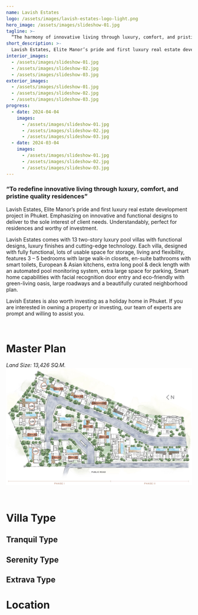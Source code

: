 ```yaml
---
name: Lavish Estates
logo: /assets/images/lavish-estates-logo-light.png
hero_image: /assets/images/slideshow-01.jpg
tagline: >-
  “The harmony of innovative living through luxury, comfort, and pristine quality residences in Phuket”
short_description: >-
  Lavish Estates, Elite Manor’s pride and first luxury real estate development project in Phuket. Emphasizing on innovative and functional designs to deliver to the sole interest of client needs. Understandably, perfect for residences and worthy of investment.
interior_images:
  - /assets/images/slideshow-01.jpg
  - /assets/images/slideshow-02.jpg
  - /assets/images/slideshow-03.jpg
exterior_images:
  - /assets/images/slideshow-01.jpg
  - /assets/images/slideshow-02.jpg
  - /assets/images/slideshow-03.jpg
progress:
  - date: 2024-04-04
    images:
      - /assets/images/slideshow-01.jpg
      - /assets/images/slideshow-02.jpg
      - /assets/images/slideshow-03.jpg
  - date: 2024-03-04
    images:
      - /assets/images/slideshow-01.jpg
      - /assets/images/slideshow-02.jpg
      - /assets/images/slideshow-03.jpg
---
```


### “To redefine innovative living through luxury, comfort, and pristine quality residences”

Lavish Estates, Elite Manor’s pride and first luxury real estate development project in Phuket. Emphasizing on innovative and functional designs to deliver to the sole interest of client needs. Understandably, perfect for residences and worthy of investment.

Lavish Estates comes with 13 two-story luxury pool villas with functional designs, luxury finishes and cutting-edge technology. Each villa, designed with fully functional, lots of usable space for storage, living and flexibility, features 3 – 5 bedrooms with large walk-in closets, en-suite bathrooms with smart toilets, European & Asian kitchens, extra long pool & deck length with an automated pool monitoring system, extra large space for parking, Smart home capabilities with facial recognition door entry and eco-friendly with green-living oasis, large roadways and a beautifully curated neighborhood plan.

Lavish Estates is also worth investing as a holiday home in Phuket. If you are interested in owning a property or investing, our team of experts are prompt and willing to assist you.

<br>

# Master Plan
*Land Size: 13,426 SQ.M.*
![](/assets/images/master-plan.jpg)

<br>

# Villa Type
## Tranquil Type
## Serenity Type
## Extrava Type

# Location
